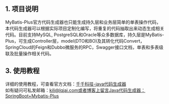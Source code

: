 ## 1. 项目说明
MyBatis-Plus官方代码生成器也只能生成持久层和业务层简单的单表操作代码，本代码生成器可以根据实际项目定制化编写，将重复的代码抽取出来动态生成相关代码。目前支持MySQL, PostgreSQL和Oracle等众多数据库，持久层是MyBatis-Plus，可生成Controller层，model(DTO和BO)及其转化代码Convert，SpringCloud的Feign和Dubbo微服务的RPC，Swagger接口文档，单表和多表级联及批量操作相关代码。
## 3. 使用教程
详细的使用教程，可查看官方文档：[千千科技-java代码生成器](http://lqjai.com/pages/codegenerate/index.html)  
如有疑问可私发邮箱：kili@lqjai.com或者博客上留言[Java代码生成器：SpringBoot+Mybatis-Plus](https://blog.csdn.net/m0_70140421/article/details/124875301)
